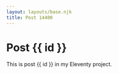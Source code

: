 ```yaml
---
layout: layouts/base.njk
title: Post 14400
---
```


# Post {{ id }}

This is post {{ id }} in my Eleventy project.

